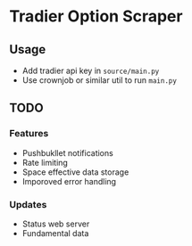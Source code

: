 # Tradier Option Scraper

## Usage

- Add tradier api key in `source/main.py`
- Use crownjob or similar util to run `main.py`

## TODO

### Features

- Pushbukllet notifications
- Rate limiting
- Space effective data storage
- Imporoved error handling

### Updates

- Status web server
- Fundamental data